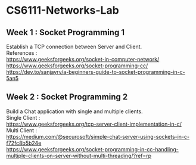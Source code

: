 # CS6111-Networks-Lab

## Week 1 : Socket Programming 1
Establish a TCP connection between Server and Client.<br />
References : <br />
https://www.geeksforgeeks.org/socket-in-computer-network/ <br/>
https://www.geeksforgeeks.org/socket-programming-cc/ <br />
https://dev.to/sanjayrv/a-beginners-guide-to-socket-programming-in-c-5an5 <br />

## Week 2 : Socket Programming 2
Build a Chat application with single and multiple clients. <br />
Single Client : <br />
https://www.geeksforgeeks.org/tcp-server-client-implementation-in-c/ <br />
Multi Client : <br />
https://medium.com/@securosoft/simple-chat-server-using-sockets-in-c-f72fc8b5b24e <br />
https://www.geeksforgeeks.org/socket-programming-in-cc-handling-multiple-clients-on-server-without-multi-threading/?ref=rp <br />
